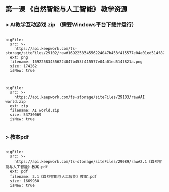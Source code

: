 ## 第一课 《自然智能与人工智能》 教学资源


### > AI教学互动游戏.zip （需要Windows平台下载并运行）
 
```@BigFile

bigFile:
  src: >-
    https://api.keepwork.com/ts-storage/siteFiles/29102/raw#169225834556224047b453f415577e04a01ed514f821a.png
  ext: png
  filename: 169225834556224047b453f415577e04a01ed514f821a.png
  size: 174262
  isNew: true
          
```


```@BigFile

bigFile:
  src: >-
    https://api.keepwork.com/ts-storage/siteFiles/29103/raw#AI world.zip
  ext: zip
  filename: AI world.zip
  size: 53730069
  isNew: true
          
```



### > 教案pdf


```@BigFile

bigFile:
  src: >-
    https://api.keepwork.com/ts-storage/siteFiles/29089/raw#2.1《自然智能与人工智能》教案.pdf
  ext: pdf
  filename: 2.1《自然智能与人工智能》教案.pdf
  size: 1669930
  isNew: true
          
```